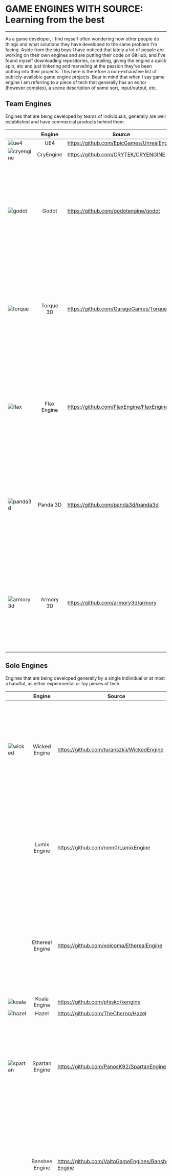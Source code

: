 # GAME ENGINES WITH SOURCE: Learning from the best
-----------------------------------

As a game developer, I find myself often wondering how other people do things and what solutions they have developed to the same problem I'm facing. Aside from the big boys I have noticed that lately a lot of people are working on their own engines and are putting their code on GitHub, and I've found myself downloading repositories, compiling, giving the engine a quick spin, etc and just tinkering and marveling at the passion they've been putting into their projects. This here is therefore a non-exhaustive list of publicly-available game engine projects. Bear in mind that when I say game engine I am referring to a piece of tech that generally has an editor (however complex), a scene description of some sort, input/output, etc.

## Team Engines
Engines that are being developed by teams of individuals, generally are well established and have commercial products behind them.

|| Engine | Source | Screenshot |
| --- | :---: | --- | --- |
|![ue4](https://github.com/redorav/public_source_engines/blob/master/logos/ue4_64px.png)| UE4 | https://github.com/EpicGames/UnrealEngine ||
|![cryengine](https://github.com/redorav/public_source_engines/blob/master/logos/cryengine_64px.png)| CryEngine | https://github.com/CRYTEK/CRYENGINE ||
|![godot](https://github.com/redorav/public_source_engines/blob/master/logos/godot_64px.png)| Godot | https://github.com/godotengine/godot |<img src="https://user-images.githubusercontent.com/180032/54845242-2d1cff00-4cd9-11e9-87af-434063628126.png" width="300"/>|
|![torque](https://github.com/redorav/public_source_engines/blob/master/logos/torque_64px.png)| Torque 3D | https://github.com/GarageGames/Torque3D |<img src="http://docs.garagegames.com/torque-3d/official/content/documentation/World%20Editor/Basics/images/WorldEditorIntroImage.jpg" width="300"/>|
|![flax](https://github.com/redorav/public_source_engines/blob/master/logos/flax_64px.png)| Flax Engine | https://github.com/FlaxEngine/FlaxEngine |<img src="https://docs.flaxengine.com/manual/editor/media/title.jpg" width="300"/>|
|![panda3d](https://github.com/redorav/public_source_engines/blob/master/logos/panda3d_64px.png)| Panda 3D | https://github.com/panda3d/panda3d |<img src="https://www.panda3d.org/wp-content/uploads/2018/12/403.png" width="300"/>|
|![armory3d](https://github.com/redorav/public_source_engines/blob/master/logos/armory3d_64px.png)| Armory 3D | https://github.com/armory3d/armory |<img src="https://raw.githubusercontent.com/armory3d/armory_wiki_images/master/getting_started/playground/5.jpg" width="300"/>|

## Solo Engines
Engines that are being developed generally by a single individual or at most a handful, as either experimental or toy pieces of tech.

|| Engine | Source | Screenshot |
| --- | :---: | --- | --- |
|![wicked](https://github.com/redorav/public_source_engines/blob/master/logos/wicked_64px.png)| Wicked Engine | https://github.com/turanszkij/WickedEngine | <img src="https://camo.githubusercontent.com/a887115583ad60b1b8c5421078b374d0c02c43e8651835cda2e7f792d8f50aff/68747470733a2f2f747572616e737a6b696a2e66696c65732e776f726470726573732e636f6d2f323032302f30382f767867695f73706f6e7a615f736d616c6c2e706e67" width="300"/>|
|| Lumix Engine | https://github.com/nem0/LumixEngine |<img src="https://raw.githubusercontent.com/wiki/nem0/LumixEngine/files/features/editor.jpg" width="300"/>|
|| Ethereal Engine | https://github.com/volcoma/EtherealEngine |<img src="https://user-images.githubusercontent.com/1499411/29488400-f43a5960-8512-11e7-923e-86a0c204da31.png" width="300"/>|
|![koala](https://github.com/redorav/public_source_engines/blob/master/logos/koala_64px.png)| Koala Engine | https://github.com/phisko/kengine ||
|![hazel](https://github.com/redorav/public_source_engines/blob/master/logos/hazel_64px.png)| Hazel | https://github.com/TheCherno/Hazel ||
|![spartan](https://github.com/redorav/public_source_engines/blob/master/logos/spartan_64px.png)| Spartan Engine | https://github.com/PanosK92/SpartanEngine |<img src="https://camo.githubusercontent.com/764f7d825cfc9cb1e9a418ba4a8503d4dc77c356b9c43b44f3b8c729b8554e28/68747470733a2f2f692e696d6775722e636f6d2f6a367a494549392e6a7067" width="300"/>|
|| Banshee Engine | https://github.com/ValtoGameEngines/Banshee-Engine |<img src="https://camo.githubusercontent.com/cc5fcda8c624ccf1eda7f881f03ac23524bb92f582115dd82d816f2a8a2ebb5d/687474703a2f2f6265617269736873756e2e7468616c617373612e666572616c686f7374696e672e636f6d2f42616e73686565456469746f722e706e67" width="300"/>|
|| Lumos Engine | https://github.com/jmorton06/Lumos |<img src="https://github.com/jmorton06/Lumos/raw/master/Resources/Screenshot0920.png" width="300"/>|

## Rendering Engines
These are only the graphics part of an engine but mature enough and well developed that their code is worthwhile to learn from.

|| Engine | Source |
| --- | :---: | --- |
|| Diligent Engine | https://github.com/DiligentGraphics/DiligentEngine |
|| bgfx| https://github.com/bkaradzic/bgfx |
|![ogre](https://github.com/redorav/public_source_engines/blob/master/logos/ogre_64px.png)| Ogre 3D Next | https://github.com/OGRECave/ogre-next |<img src="https://docs.flaxengine.com/manual/editor/media/title.jpg" width="300"/>|
